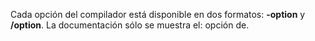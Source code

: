 
Cada opción del compilador está disponible en dos formatos: **-option** y **/option**. La documentación sólo se muestra el: opción de. 
